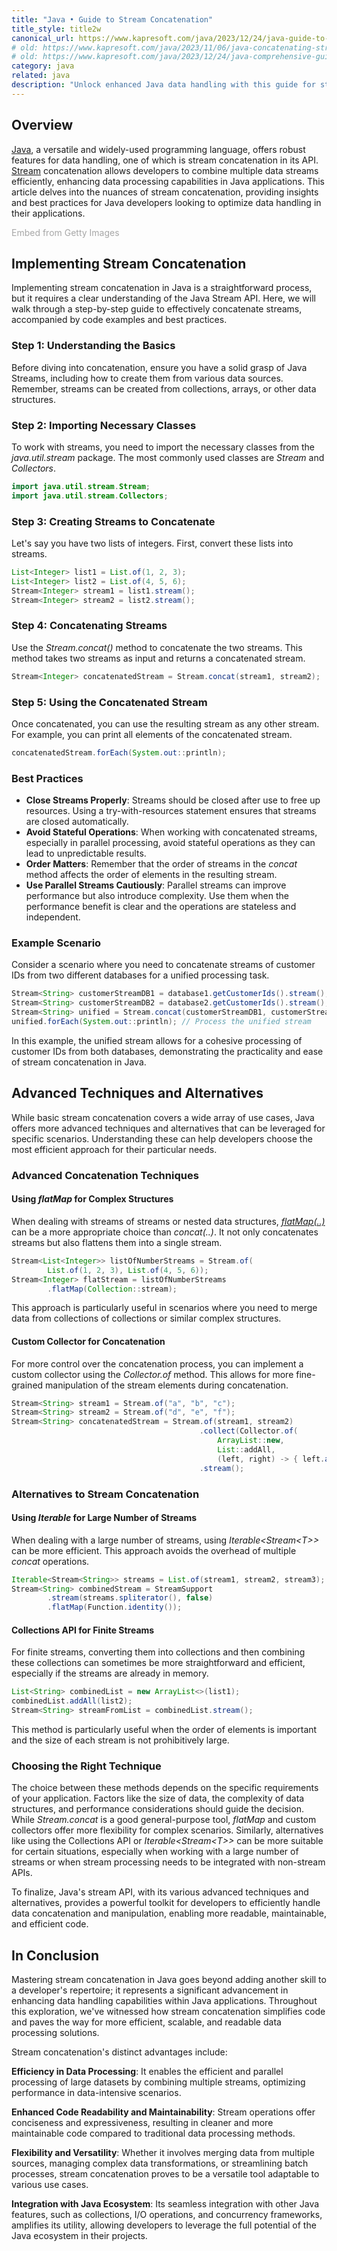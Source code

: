 ```yaml
---
title: "Java • Guide to Stream Concatenation"
title_style: title2w
canonical_url: https://www.kapresoft.com/java/2023/12/24/java-guide-to-stream-concatenation.html
# old: https://www.kapresoft.com/java/2023/11/06/java-concatenating-streams.html
# old: https://www.kapresoft.com/java/2023/12/24/java-comprehensive-guide-to-stream-concatenation.html
category: java
related: java
description: "Unlock enhanced Java data handling with this guide for stream concatenation, elevating coding expertise and application performance."
---
```


## Overview
<a href="/java/2018/08/15/getting-started-with-java.html" target="_blank">Java</a>, a versatile and widely-used programming language, offers robust features for data handling, one of which is stream concatenation in its API. <a href="/java/2023/12/09/java-streams-filter-map-beyond-basics.html" target="_blank" alt="Stream">Stream</a> concatenation allows developers to combine multiple data streams efficiently, enhancing data processing capabilities in Java applications. This article delves into the nuances of stream concatenation, providing insights and best practices for Java developers looking to optimize data handling in their applications.<!--excerpt-->

<a id='9ijMRWG7RM1TIe8JKN1_1g' class='gie-single' href='http://www.gettyimages.com/detail/1320779980' target='_blank' style='color:#a7a7a7;text-decoration:none;font-weight:normal !important;border:none;display:inline-block;'>Embed from Getty Images</a><script>window.gie=window.gie||function(c){(gie.q=gie.q||[]).push(c)};gie(function(){gie.widgets.load({id:'9ijMRWG7RM1TIe8JKN1_1g',sig:'KJH28SJ17zSHGlTXh31vsGmWaTEP6wHEoMgUrR_DkY8=',w:'600px',h:'250px',items:'1320779980',caption: true ,tld:'com',is360: false })});</script><script src='//embed-cdn.gettyimages.com/widgets.js' charset='utf-8' async></script>

## Implementing Stream Concatenation

Implementing stream concatenation in Java is a straightforward process, but it requires a clear understanding of the Java Stream API. Here, we will walk through a step-by-step guide to effectively concatenate streams, accompanied by code examples and best practices.

### Step 1: Understanding the Basics

Before diving into concatenation, ensure you have a solid grasp of Java Streams, including how to create them from various data sources. Remember, streams can be created from collections, arrays, or other data structures.

### Step 2: Importing Necessary Classes

To work with streams, you need to import the necessary classes from the _java.util.stream_ package. The most commonly used classes are _Stream_ and _Collectors_.

```java
import java.util.stream.Stream;
import java.util.stream.Collectors;
```

### Step 3: Creating Streams to Concatenate
Let's say you have two lists of integers. First, convert these lists into streams.

```java
List<Integer> list1 = List.of(1, 2, 3);
List<Integer> list2 = List.of(4, 5, 6);
Stream<Integer> stream1 = list1.stream();
Stream<Integer> stream2 = list2.stream();
```

### Step 4: Concatenating Streams
Use the _Stream.concat()_ method to concatenate the two streams. This method takes two streams as input and returns a concatenated stream.

```java
Stream<Integer> concatenatedStream = Stream.concat(stream1, stream2);
```

### Step 5: Using the Concatenated Stream
Once concatenated, you can use the resulting stream as any other stream. For example, you can print all elements of the concatenated stream.

```java
concatenatedStream.forEach(System.out::println);
```

### Best Practices

- **Close Streams Properly**: Streams should be closed after use to free up resources. Using a try-with-resources statement ensures that streams are closed automatically.
- **Avoid Stateful Operations**: When working with concatenated streams, especially in parallel processing, avoid stateful operations as they can lead to unpredictable results.
- **Order Matters**: Remember that the order of streams in the _concat_ method affects the order of elements in the resulting stream.
- **Use Parallel Streams Cautiously**: Parallel streams can improve performance but also introduce complexity. Use them when the performance benefit is clear and the operations are stateless and independent.

### Example Scenario

Consider a scenario where you need to concatenate streams of customer IDs from two different databases for a unified processing task.

```java
Stream<String> customerStreamDB1 = database1.getCustomerIds().stream();
Stream<String> customerStreamDB2 = database2.getCustomerIds().stream();
Stream<String> unified = Stream.concat(customerStreamDB1, customerStreamDB2);
unified.forEach(System.out::println); // Process the unified stream
```

In this example, the unified stream allows for a cohesive processing of customer IDs from both databases, demonstrating the practicality and ease of stream concatenation in Java.

## Advanced Techniques and Alternatives

While basic stream concatenation covers a wide array of use cases, Java offers more advanced techniques and alternatives that can be leveraged for specific scenarios. Understanding these can help developers choose the most efficient approach for their particular needs.

### Advanced Concatenation Techniques

#### Using _flatMap_ for Complex Structures

When dealing with streams of streams or nested data structures, <a href="/java/2023/12/09/java-streams-filter-map-beyond-basics.html" target="_blank" alt="_flatMap(..)_">_flatMap(..)_</a> can be a more appropriate choice than _concat(..)_. It not only concatenates streams but also flattens them into a single stream.

```java
Stream<List<Integer>> listOfNumberStreams = Stream.of(
        List.of(1, 2, 3), List.of(4, 5, 6));
Stream<Integer> flatStream = listOfNumberStreams
        .flatMap(Collection::stream);
```

This approach is particularly useful in scenarios where you need to merge data from collections of collections or similar complex structures.

#### Custom Collector for Concatenation

For more control over the concatenation process, you can implement a custom collector using the _Collector.of_ method. This allows for more fine-grained manipulation of the stream elements during concatenation.

```java
Stream<String> stream1 = Stream.of("a", "b", "c");
Stream<String> stream2 = Stream.of("d", "e", "f");
Stream<String> concatenatedStream = Stream.of(stream1, stream2)
                                          .collect(Collector.of(
                                              ArrayList::new, 
                                              List::addAll, 
                                              (left, right) -> { left.addAll(right); return left; }))
                                          .stream();
```

### Alternatives to Stream Concatenation

#### Using _Iterable_ for Large Number of Streams

When dealing with a large number of streams, using _Iterable\<Stream\<T>>_ can be more efficient. This approach avoids the overhead of multiple _concat_ operations.

```java
Iterable<Stream<String>> streams = List.of(stream1, stream2, stream3);
Stream<String> combinedStream = StreamSupport
        .stream(streams.spliterator(), false)
        .flatMap(Function.identity());
```

#### Collections API for Finite Streams

For finite streams, converting them into collections and then combining these collections can sometimes be more straightforward and efficient, especially if the streams are already in memory.

```java
List<String> combinedList = new ArrayList<>(list1);
combinedList.addAll(list2);
Stream<String> streamFromList = combinedList.stream();
```

This method is particularly useful when the order of elements is important and the size of each stream is not prohibitively large.

### Choosing the Right Technique

The choice between these methods depends on the specific requirements of your application. Factors like the size of data, the complexity of data structures, and performance considerations should guide the decision. While _Stream.concat_ is a good general-purpose tool, _flatMap_ and custom collectors offer more flexibility for complex scenarios. Similarly, alternatives like using the Collections API or _Iterable\<Stream\<T>>_ can be more suitable for certain situations, especially when working with a large number of streams or when stream processing needs to be integrated with non-stream APIs.

To finalize, Java's stream API, with its various advanced techniques and alternatives, provides a powerful toolkit for developers to efficiently handle data concatenation and manipulation, enabling more readable, maintainable, and efficient code.

## In Conclusion

Mastering stream concatenation in Java goes beyond adding another skill to a developer's repertoire; it represents a significant advancement in enhancing data handling capabilities within Java applications. Throughout this exploration, we've witnessed how stream concatenation simplifies code and paves the way for more efficient, scalable, and readable data processing solutions.

Stream concatenation's distinct advantages include:

**Efficiency in Data Processing**: It enables the efficient and parallel processing of large datasets by combining multiple streams, optimizing performance in data-intensive scenarios.

**Enhanced Code Readability and Maintainability**: Stream operations offer conciseness and expressiveness, resulting in cleaner and more maintainable code compared to traditional data processing methods.

**Flexibility and Versatility**: Whether it involves merging data from multiple sources, managing complex data transformations, or streamlining batch processes, stream concatenation proves to be a versatile tool adaptable to various use cases.

**Integration with Java Ecosystem**: Its seamless integration with other Java features, such as collections, I/O operations, and concurrency frameworks, amplifies its utility, allowing developers to leverage the full potential of the Java ecosystem in their projects.

